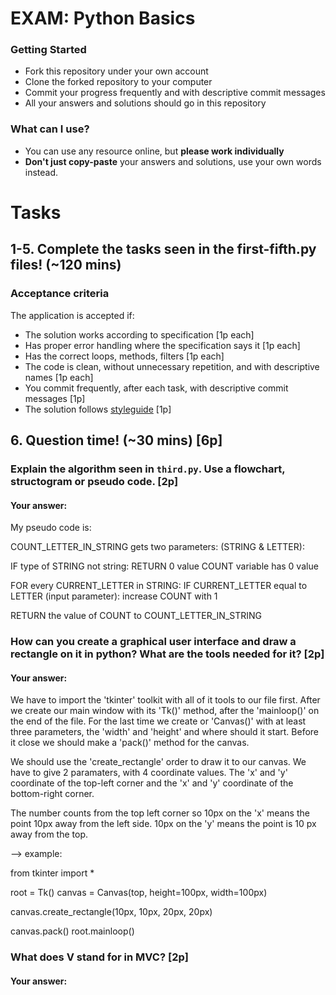 # EXAM: Python Basics

### Getting Started
 - Fork this repository under your own account
 - Clone the forked repository to your computer
 - Commit your progress frequently and with descriptive commit messages
 - All your answers and solutions should go in this repository

### What can I use?
- You can use any resource online, but **please work individually**
- **Don't just copy-paste** your answers and solutions, use your own words instead.


# Tasks
## 1-5. Complete the tasks seen in the first-fifth.py files! (~120 mins)
### Acceptance criteria
The application is accepted if:
- The solution works according to specification [1p each]
- Has proper error handling where the specification says it [1p each]
- Has the correct loops, methods, filters [1p each]
- The code is clean, without unnecessary repetition, and with descriptive names [1p each]
- You commit frequently, after each task, with descriptive commit messages [1p]
- The solution follows [styleguide](https://github.com/greenfox-academy/teaching-materials/blob/master/styleguide/python.md) [1p]

## 6. Question time! (~30 mins) [6p]

### Explain the algorithm seen in `third.py`. Use a flowchart, structogram or pseudo code. [2p]
#### Your answer:

My pseudo code is:


COUNT_LETTER_IN_STRING gets two parameters: (STRING & LETTER):

  IF type of STRING not string:
    RETURN 0 value
  COUNT variable has 0 value

  FOR every CURRENT_LETTER in STRING:
    IF CURRENT_LETTER equal to LETTER (input parameter):
      increase COUNT with 1

  RETURN the value of COUNT to COUNT_LETTER_IN_STRING


### How can you create a graphical user interface and draw a rectangle on it in python? What are the tools needed for it? [2p]
#### Your answer:

We have to import the 'tkinter' toolkit with all of it tools to our file first. After we create our main window with its 'Tk()' method, after the 'mainloop()' on the end of the file. For the last time we create or 'Canvas()' with at least three parameters, the 'width' and 'height' and where should it start. Before it close we should make a 'pack()' method for the canvas.

We should use the 'create_rectangle' order to draw it to our canvas. We have to give 2 paramaters, with 4 coordinate values.
The 'x' and 'y' coordinate of the top-left corner and the 'x' and 'y' coordinate of the bottom-right corner.

The number counts from the top left corner so 10px on the 'x' means the point 10px away from the left side. 10px on the 'y' means the point is 10 px away from the top.


--> example:

from tkinter import *

root = Tk()
canvas = Canvas(top, height=100px, width=100px)

canvas.create_rectangle(10px, 10px, 20px, 20px)

canvas.pack()
root.mainloop()



### What does V stand for in MVC? [2p]
#### Your answer:
